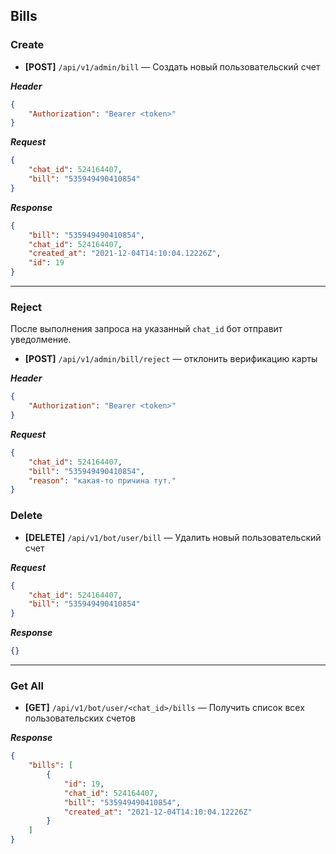## Bills

### Create

- **[POST]** `/api/v1/admin/bill` — Создать новый пользовательский счет

***Header***

```json
{
    "Authorization": "Bearer <token>"
}
```

***Request***

```json
{
    "chat_id": 524164407,
    "bill": "535949490410854"
}
```

***Response***

```json
{
    "bill": "535949490410854",
    "chat_id": 524164407,
    "created_at": "2021-12-04T14:10:04.12226Z",
    "id": 19
}
```

<hr>

### Reject

После выполнения запроса на указанный `chat_id` бот отправит уведолмение.

- **[POST]** `/api/v1/admin/bill/reject` — отклонить верификацию карты

***Header***

```json
{
    "Authorization": "Bearer <token>"
}
```

***Request***

```json
{
    "chat_id": 524164407,
    "bill": "535949490410854",
    "reason": "какая-то причина тут."
}
```

### Delete

- **[DELETE]** `/api/v1/bot/user/bill` — Удалить новый пользовательский счет

***Request***

```json
{
    "chat_id": 524164407,
    "bill": "535949490410854"
}
```

***Response***

```json
{}
```

<hr>

### Get All

- **[GET]** `/api/v1/bot/user/<chat_id>/bills` — Получить список всех пользовательских счетов

***Response***

```json
{
    "bills": [
        {
            "id": 19,
            "chat_id": 524164407,
            "bill": "535949490410854",
            "created_at": "2021-12-04T14:10:04.12226Z"
        }
    ]
}
```